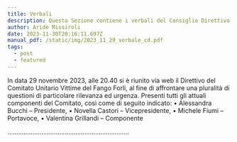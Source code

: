 ```yaml
---
title: Verbali
description: Questa Sezione contiene i verbali del Consiglio Direttivo
author: Aride Missiroli
date: 2023-11-30T20:16:11.697Z
manual_pdf: /static/img/2023_11_29_verbale_cd.pdf
tags:
  - post
  - featured
---
```

In data 29 novembre 2023, alle 20.40 si è riunito via web il Direttivo del Comitato Unitario Vittime del
Fango Forli, al fine di affrontare una pluralità di questioni di particolare rilevanza ed urgenza.
Presenti tutti gli attuali componenti del Comitato, così come di seguito indicato:
• Alessandra Bucchi – Presidente,
• Novella Castori – Vicepresidente,
• Michele Fiumi – Portavoce,
• Valentina Grillandi – Componente

.﻿...................................................................